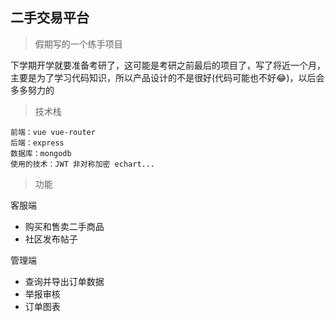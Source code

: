 ## 二手交易平台

>假期写的一个练手项目

下学期开学就要准备考研了，这可能是考研之前最后的项目了，写了将近一个月，主要是为了学习代码知识，所以产品设计的不是很好(代码可能也不好😂)，以后会多多努力的

>技术栈

```
前端：vue vue-router 
后端：express 
数据库：mongodb 
使用的技术：JWT 非对称加密 echart...
```

>功能

客服端

- 购买和售卖二手商品
- 社区发布帖子

管理端

- 查询并导出订单数据
- 举报审核
- 订单图表 

